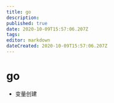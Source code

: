 ```yaml
---
title: go
description: 
published: true
date: 2020-10-09T15:57:06.207Z
tags: 
editor: markdown
dateCreated: 2020-10-09T15:57:06.207Z
---
```


# go

- 变量创建
```